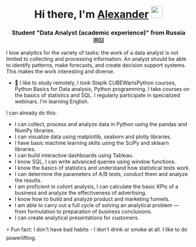   <h1 align="center">Hi there, I'm <a href="https://daniilshat.ru/" target="_blank">Alexander</a> 
<img src="https://github.com/blackcater/blackcater/raw/main/images/Hi.gif" height="32"/></h1>
<h3 align="center">Student "Data Analyst (academic experience)" from Russia 🇷🇺</h3>

I love analytics for the variety of tasks: the work of a data analyst is not limited to collecting and processing information. An analyst should be able to identify patterns, make forecasts, and create decision support systems. This makes the work interesting and diverse.

- 👀 I like to study remotely, I took Stepik CUBEWartsPython courses, Python Basics for Data analysis, Python programming. I take courses on the basics of statistics and SQL. I regularly participate in specialized webinars. I'm learning English.

I can already do this:

* I can collect, process and analyze data in Python using the pandas and NumPy libraries.
* I can visualize data using matplotlib, seaborn and plotly libraries.
* I have basic machine learning skills using the SciPy and sklearn libraries.
* I can build interactive dashboards using Tableau.
* I know SQL, I can write advanced queries using window functions.
* I know the basics of statistics and understand how statistical tests work.
* I can determine the parameters of A/B tests, conduct them and analyze the results.
* I am proficient in cohort analysis, I can calculate the basic KPIs of a business and analyze the effectiveness of advertising.
* I know how to build and analyze product and marketing funnels.
* I am able to carry out a full cycle of solving an analytical problem — from formulation to preparation of business conclusions.
* I can create analytical presentations for customers.

⚡ Fun fact: I don't have bad habits - I don't drink or smoke at all. I like to do powerlifting.

<!---
AlexPERPY/AlexPERPY is a ✨ special ✨ repository because its `README.md` (this file) appears on your GitHub profile.
You can click the Preview link to take a look at your changes.
--->
